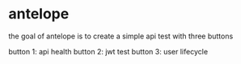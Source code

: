 # antelope

the goal of antelope is to create a simple api test with three buttons

button 1: api health
button 2: jwt test
button 3: user lifecycle